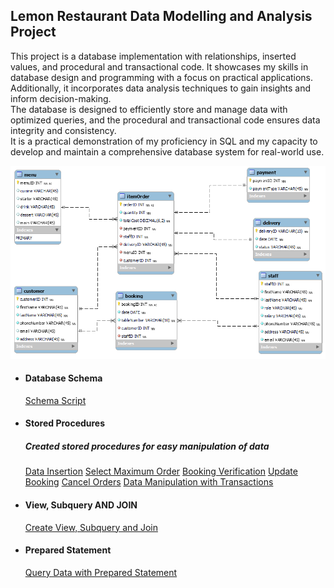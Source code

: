 ## Lemon Restaurant Data Modelling and Analysis Project
This project is a database implementation with relationships, inserted values, and procedural and transactional code. It showcases my skills in database design and programming with a focus on practical applications.                                                       
Additionally, it incorporates data analysis techniques to gain insights and inform decision-making.                                         
The database is designed to efficiently store and manage data with optimized queries, and the procedural and transactional code ensures data integrity and consistency.                                                                                                    
It is a practical demonstration of my proficiency in SQL and my capacity to develop and maintain a comprehensive database system for real-world use.                                                                                                                  



![database_model](https://github.com/TheDataCode/Database-Capstone-Project/blob/main/lemon_db_schema.png)






- #### Database Schema                                             
    [Schema Script](https://github.com/TheDataCode/Database-Capstone-Project/blob/main/little_restaurant_db.sql)

- #### Stored Procedures
   ##### Created stored procedures for easy manipulation of data
    [Data Insertion](https://github.com/TheDataCode/Database-Capstone-Project/blob/main/storedprocedure_insertions.sql)
    [Select Maximum Order](https://github.com/TheDataCode/Database-Capstone-Project/blob/main/stored_procedures.sql)
    [Booking Verification](https://github.com/TheDataCode/Database-Capstone-Project/blob/main/storedProcedure-checkBooking.sql)
    [Update Booking](https://github.com/TheDataCode/Database-Capstone-Project/blob/main/storedProcedure-Updates.sql)
    [Cancel Orders](https://github.com/TheDataCode/Database-Capstone-Project/blob/main/storedProcedure-Delete_statement.sql)
    [Data Manipulation with Transactions](https://github.com/TheDataCode/Database-Capstone-Project/blob/main/Stored%20Procedure%20with%20Transactions.sql)
    
    
 - #### View, Subquery AND JOIN
     [Create View, Subquery and Join ](https://github.com/TheDataCode/Database-Capstone-Project/blob/main/data_retrieval_scripts.sql)
     
 - #### Prepared Statement
     [Query Data with Prepared Statement](https://github.com/TheDataCode/Database-Capstone-Project/blob/main/prepared_statement.sql)
